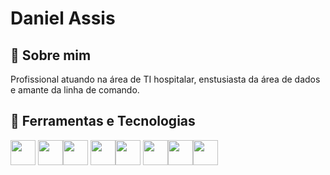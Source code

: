 # Daniel Assis
<!--
**Daniel-Assis03/Daniel-Assis03** is a ✨ _special_ ✨ repository because its `README.md` (this file) appears on your GitHub profile.
<div>
<a href="https://github.com/seu-usuário-aqui">
<img loading="lazy" height="180em" src="https://github-readme-stats.vercel.app/api/top-langs/?username=Daniel-Assis03&layout=compact&langs_count=7&theme=dracula"/>
<img loading="lazy" height="180em" src="https://github-readme-stats.vercel.app/api?username=Daniel-Assis03&show_icons=true&theme=dracula&include_all_commits=true&count_private=true"/>
</div>
           
          
- 🔭 I’m currently working on ...
- 🌱 I’m currently learning ...
- 👯 I’m looking to collaborate on ...
- 🤔 I’m looking for help with ...
- 💬 Ask me about ...
- 📫 How to reach me: ...
- 😄 Pronouns: ...
- ⚡ Fun fact: ...
-->
## 🌱 Sobre mim
Profissional atuando na área de TI hospitalar, enstusiasta da área de dados e amante da linha de comando.

## 🧰 Ferramentas e Tecnologias


<img src="https://cdn.jsdelivr.net/gh/devicons/devicon@latest/icons/python/python-original.svg"  width="40" height="40" /> <img src="https://cdn.jsdelivr.net/gh/devicons/devicon@latest/icons/linux/linux-original.svg"  width="40" height="40" /><img src="https://cdn.jsdelivr.net/gh/devicons/devicon@latest/icons/bash/bash-original.svg" width="40" height="40"/>   <img src="https://cdn.jsdelivr.net/gh/devicons/devicon@latest/icons/powershell/powershell-original.svg" width="40" height="40"/><img src="https://cdn.jsdelivr.net/gh/devicons/devicon@latest/icons/docker/docker-original.svg" width="40" height="40" /> <img src="https://cdn.jsdelivr.net/gh/devicons/devicon@latest/icons/r/r-original.svg" width="40" height="40" /><img src="https://cdn.jsdelivr.net/gh/devicons/devicon@latest/icons/postgresql/postgresql-plain-wordmark.svg" width="40" height="40"/><img src="https://cdn.jsdelivr.net/gh/devicons/devicon@latest/icons/mysql/mysql-original.svg" width="40" height="40"/>
          
          
          
          
               
